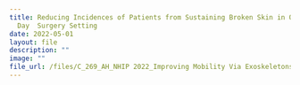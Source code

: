 ```yaml
---
title: Reducing Incidences of Patients from Sustaining Broken Skin in Ophthalmic
  Day  Surgery Setting
date: 2022-05-01
layout: file
description: ""
image: ""
file_url: /files/C_269_AH_NHIP 2022_Improving Mobility Via Exoskeletons (IMOVE).pdf
---
```

